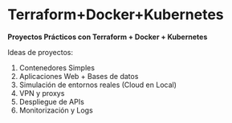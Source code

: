 # Terraform+Docker+Kubernetes
**Proyectos Prácticos con Terraform + Docker + Kubernetes**

Ideas de proyectos:

1. Contenedores Simples
2. Aplicaciones Web + Bases de datos
3. Simulación de entornos reales (Cloud en Local)
4. VPN y proxys
5. Despliegue de APIs
6. Monitorización y Logs
